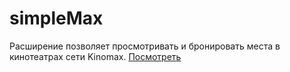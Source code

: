 simpleMax
=========

Расширение позволяет просмотривать и бронировать места в кинотеатрах сети Kinomax.
<a href="https://chrome.google.com/webstore/detail/wool-kinomax/ecconigfadldpihindgnffkakmocigob?hl=ru">Посмотреть</a>